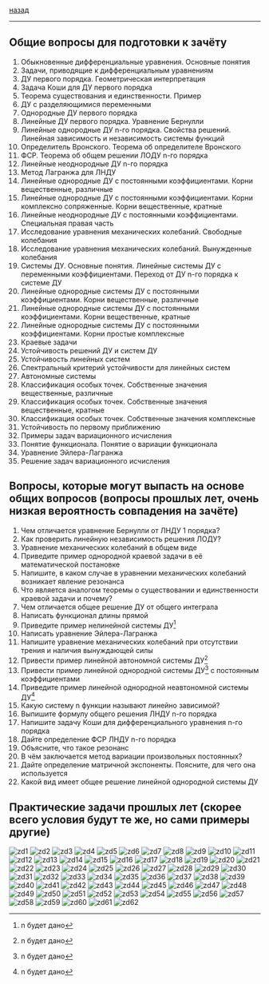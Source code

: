 [назад](../diffur.md)
***
## Общие вопросы для подготовки к зачёту
1. Обыкновенные дифференциальные уравнения. Основные понятия
2. Задачи, приводящие к дифференциальным уравнениям
3. ДУ первого порядка. Геометрическая интерпретация
4. Задача Коши для ДУ первого порядка
5. Теорема существования и единственности. Пример
6. ДУ с разделяющимися переменными
7. Однородные ДУ первого порядка
8. Линейные ДУ первого порядка. Уравнение Бернулли
9. Линейные однородные ДУ n-го порядка. Свойства решений. Линейная зависимость и независимость системы функций
10. Определитель Вронского. Теорема об определителе Вронского
11. ФСР. Теорема об общем решении ЛОДУ n-го порядка
12. Линейные неоднородные ДУ n-го порядка
13. Метод Лагранжа для ЛНДУ
14. Линейные однородные ДУ с постоянными коэффициентами. Корни вещественные, различные
15. Линейные однородные ДУ с постоянными коэффициентами. Корни комплексно сопряженные. Корни вещественные, кратные
16. Линейные неоднородные ДУ с постоянными коэффициентами. Специальная правая часть
17. Исследование уравнения механических колебаний. Свободные колебания
18. Исследование уравнения механических колебаний. Вынужденные колебания
19. Системы ДУ. Основные понятия. Линейные системы ДУ с переменными коэффициентами. Переход от ДУ n-го порядка к системе ДУ
20. Линейные однородные системы ДУ с постоянными коэффициентами. Корни вещественные, различные
21. Линейные однородные системы ДУ с постоянными коэффициентами. Корни вещественные, кратные
22. Линейные однородные системы ДУ с постоянными коэффициентами. Корни простые комплексные
23. Краевые задачи
24. Устойчивость решений ДУ и систем ДУ
25. Устойчивость линейных систем
26. Спектральный критерий устойчивости для линейных систем
27. Автономные системы
28. Классификация особых точек. Собственные значения вещественные, различные
29. Классификация особых точек. Собственные значения вещественные, кратные
30. Классификация особых точек. Собственные значения комплексные
31. Устойчивость по первому приближению
32. Примеры задач вариационного исчисления
33. Понятие функционала. Понятие о вариации функционала
34. Уравнение Эйлера-Лагранжа
35. Решение задач вариационного исчисления
## Вопросы, которые могут выпасть на основе общих вопросов (вопросы прошлых лет, очень низкая вероятность совпадения на зачёте)
1. Чем отличается уравнение Бернулли от ЛНДУ 1 порядка?
2. Как проверить линейную независимость решения ЛОДУ?
3. Уравнение механических колебаний в общем виде
4. Приведите пример однородной краевой задачи в её математической постановке
5. Напишите, в каком случае в уравнении механических колебаний возникает явление резонанса
6. Что является аналогом теоремы о существовании и единственности краевой задачи и почему?
7. Чем отличается общее решение ДУ от общего интеграла
8. Написать функционал длины прямой
9. Приведите пример нелинейной системы ДУ[^1]
10. Написать уравнение Эйлера-Лагранжа
11. Напишите уравнение механических колебаний при отсутствии трения и наличия вынуждающей силы
12. Привести пример линейной автономной системы ДУ[^1]
13. Привести пример линейной однородной системы ДУ[^1] с постоянным коэффициентами
14. Приведите пример линейной однородной неавтономной системы ДУ[^1]
15. Какую систему n функции называют линейно зависимой?
16. Выпишите формулу общего решения ЛНДУ n-го порядка
17. Напишите задачу Коши для дифференциального уравнения n-го порядка
18. Дайте определение ФСР ЛНДУ n-го порядка
19. Объясните, что такое резонанс
20. В чём заключается метод вариации произвольных постоянных?
21. Дайте определение матричной экспоненты. Поясните, для чего она используется
22. Какой вид имеет общее решение линейной однородной системы ДУ
[^1]: n будет дано
## Практические задачи прошлых лет (скорее всего условия будут те же, но сами примеры другие)
![zd1](https://github.com/user-attachments/assets/8c6a737b-da6a-4048-b59d-c4ce04a1061c)
![zd2](https://github.com/user-attachments/assets/dbdf16da-d1ce-4b6b-bc83-4f787b3a864f)
![zd3](https://github.com/user-attachments/assets/1c2c2630-3f79-4c45-ad8d-a2af0f4c03d0)
![zd4](https://github.com/user-attachments/assets/b3ae4187-5d02-4fce-b373-57f2ef51c113)
![zd5](https://github.com/user-attachments/assets/132fe73e-8351-4c73-8be2-b321aee941cd)
![zd6](https://github.com/user-attachments/assets/b87d3340-28c6-48c0-b853-42e855b58f7f)
![zd7](https://github.com/user-attachments/assets/ad49c1c1-6be1-4da7-88c3-4639d116d801)
![zd8](https://github.com/user-attachments/assets/b25a537a-f279-44d8-8256-e3823a68848e)
![zd9](https://github.com/user-attachments/assets/64294b99-e9b5-4c92-b19f-b683986f9c03)
![zd10](https://github.com/user-attachments/assets/14702a7d-0064-493f-b3d1-a88cbb8b8c47)
![zd11](https://github.com/user-attachments/assets/fee53a9e-e9c7-4c9b-bd18-19269675e242)
![zd12](https://github.com/user-attachments/assets/f31d449f-6a5d-4bbc-86aa-3f23f510bfef)
![zd13](https://github.com/user-attachments/assets/42cd2b63-b6ca-473e-8e44-e77ae92e9c13)
![zd14](https://github.com/user-attachments/assets/2a476d2a-8fd4-4de4-8ba7-7b72bd98c705)
![zd15](https://github.com/user-attachments/assets/02105e79-91e4-4c04-afe9-4ad5a6f2d913)
![zd16](https://github.com/user-attachments/assets/2b62c163-71f6-4c49-8551-909f29eb559c)
![zd17](https://github.com/user-attachments/assets/f6a5f395-ddb9-45f9-b239-b95f87bd0880)
![zd18](https://github.com/user-attachments/assets/b3dfe087-5b38-4f12-9ce6-a808a16e802f)
![zd19](https://github.com/user-attachments/assets/d91135de-e239-4fa0-89a2-a226fd73a602)
![zd20](https://github.com/user-attachments/assets/fb6aab1b-a168-4abb-b5d0-478d194bae36)
![zd21](https://github.com/user-attachments/assets/f1d34c39-cfb1-4553-b5f4-fd66a3fcd72a)
![zd22](https://github.com/user-attachments/assets/43d4dba7-c0fe-4b1f-920b-5254e774bd77)
![zd23](https://github.com/user-attachments/assets/de74aa73-f1c4-4dfc-b754-08d1b222b547)
![zd24](https://github.com/user-attachments/assets/f3d893c9-d613-4859-b7b6-a7e0d4167bc3)
![zd25](https://github.com/user-attachments/assets/dde4da00-19af-4ee0-b17e-9f17d5838ced)
![zd26](https://github.com/user-attachments/assets/1d32d139-563e-4c9a-a0db-447cc9051d41)
![zd27](https://github.com/user-attachments/assets/68ace411-2936-40b6-baca-26652b1dd6f1)
![zd28](https://github.com/user-attachments/assets/7a2fdcfa-f181-4ffd-9bfb-82e4ab287b1e)
![zd29](https://github.com/user-attachments/assets/848a4e81-5b26-4881-b419-6f2393041294)
![zd30](https://github.com/user-attachments/assets/04c3cbaa-efc7-441f-8655-2d998cfed37a)
![zd31](https://github.com/user-attachments/assets/6ac99461-5fdf-4de5-b456-17e8ef87422a)
![zd32](https://github.com/user-attachments/assets/d4832f1b-c9da-4624-982c-c4f52bc31549)
![zd33](https://github.com/user-attachments/assets/274c04b0-f430-41d0-9b55-21fd9e2859cc)
![zd34](https://github.com/user-attachments/assets/3a7cd5d9-5b3c-4a47-b47a-05a91c7e8da0)
![zd35](https://github.com/user-attachments/assets/0e201299-a4ba-4649-be14-6509801a1d8a)
![zd36](https://github.com/user-attachments/assets/e8ceba1b-ef94-4eaf-9698-2fb47ad72419)
![zd37](https://github.com/user-attachments/assets/53ee2a2b-d136-4eda-a4c6-6a9996405408)
![zd38](https://github.com/user-attachments/assets/28390801-b49b-4d21-8219-22bb799428ae)
![zd39](https://github.com/user-attachments/assets/26b2cae1-e8d9-4c71-ad20-a8511bc81c4a)
![zd40](https://github.com/user-attachments/assets/58813013-636b-4962-86fc-8dfe0d188e96)
![zd41](https://github.com/user-attachments/assets/3528c327-13f2-4a74-86e4-9d157d157345)
![zd42](https://github.com/user-attachments/assets/955cfb2b-df0b-4870-a1f3-105c34299d3f)
![zd43](https://github.com/user-attachments/assets/09cec6b0-6e6d-4ebd-b9a3-530bad345229)
![zd44](https://github.com/user-attachments/assets/b4fe74aa-99ad-4fbb-9a1b-34b7d6062b76)
![zd45](https://github.com/user-attachments/assets/eb9c9143-8abe-4801-8b98-7ca69f16cd7f)
![zd46](https://github.com/user-attachments/assets/26fe89cc-a248-4fad-99bd-5b9edeeb8deb)
![zd47](https://github.com/user-attachments/assets/8f6e8943-506c-41a4-a996-827adb7a062c)
![zd48](https://github.com/user-attachments/assets/25303101-706b-427f-9892-0b4692d3cb60)
![zd49](https://github.com/user-attachments/assets/18de39cf-cde1-4f1c-8bc0-ad957f134336)
![zd50](https://github.com/user-attachments/assets/23c2532e-4ff4-4663-8ef2-332977f36784)
![zd51](https://github.com/user-attachments/assets/d4e4eec6-95c0-4970-9063-2caac32f218c)
![zd52](https://github.com/user-attachments/assets/c8903847-4f08-4097-bedc-43ef76368aab)
![zd53](https://github.com/user-attachments/assets/b1d221c8-4e54-48ed-bb60-13b0c168cb1d)
![zd54](https://github.com/user-attachments/assets/84e15ef5-cb4b-4e1f-bec5-3bfa53f97130)
![zd55](https://github.com/user-attachments/assets/cedbaf2f-f044-4060-8811-a03bd05e7d5d)
![zd56](https://github.com/user-attachments/assets/0a55eab6-a4b2-4972-81ba-3e567353cdc5)
![zd57](https://github.com/user-attachments/assets/3caee71c-a98b-4a00-a36f-5fb0b86b7700)
![zd58](https://github.com/user-attachments/assets/0332e4d7-45b3-4e8f-9f8e-32ee010e8a28)
![zd59](https://github.com/user-attachments/assets/f6c09337-eefd-491f-9b28-68f540d4d829)
![zd60](https://github.com/user-attachments/assets/2561826a-e324-4b91-a625-4fb0a8b98d38)
![zd61](https://github.com/user-attachments/assets/a3f13533-f177-45f7-96a4-b0a1db1e116d)
![zd62](https://github.com/user-attachments/assets/b53b26f2-0ff9-41a2-8e1b-c81f9b5de105)



